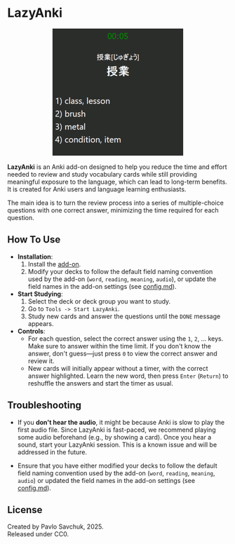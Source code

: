# LazyAnki

<p align="center">
    <picture>
      <img alt="LazyAnki Example Animation" src="example.gif">
    </picture>
</p>

**LazyAnki** is an Anki add-on designed to help you reduce the time and effort needed to review and study vocabulary cards while still providing meaningful exposure to the language, which can lead to long-term benefits. It is created for Anki users and language learning enthusiasts.

The main idea is to turn the review process into a series of multiple-choice questions with one correct answer, minimizing the time required for each question.

## How To Use

* **Installation**:
    1. Install the [add-on](url).
    2. Modify your decks to follow the default field naming convention used by the add-on (`word`, `reading`, `meaning`, `audio`), or update the field names in the add-on settings (see [config.md](config.md)).  
* **Start Studying**:
    1. Select the deck or deck group you want to study.  
    2. Go to `Tools -> Start LazyAnki`.  
    3. Study new cards and answer the questions until the `DONE` message appears.
* **Controls**:
    - For each question, select the correct answer using the `1`, `2`, ... keys. Make sure to answer within the time limit. If you don't know the answer, don't guess—just press `0` to view the correct answer and review it.  
    - New cards will initially appear without a timer, with the correct answer highlighted. Learn the new word, then press `Enter` (`Return`) to reshuffle the answers and start the timer as usual.

## Troubleshooting

- If you **don't hear the audio**, it might be because Anki is slow to play the first audio file. Since LazyAnki is fast-paced, we recommend playing some audio beforehand (e.g., by showing a card). Once you hear a sound, start your LazyAnki session. This is a known issue and will be addressed in the future.

- Ensure that you have either modified your decks to follow the default field naming convention used by the add-on (`word`, `reading`, `meaning`, `audio`) or updated the field names in the add-on settings (see [config.md](config.md)).

## License

Created by Pavlo Savchuk, 2025. <br>
Released under CC0.